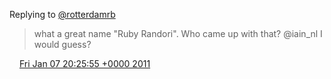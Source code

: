 Replying to [@rotterdamrb](https://twitter.com/rotterdamrb/status/23314523716853760)

> what a great name "Ruby Randori"\. Who came up with that? @iain\_nl I would guess?

<img src="../../media/tweet.ico" width="12" /> [Fri Jan 07 20:25:55 +0000 2011](https://twitter.com/DromerDenker/status/23475437254479874)